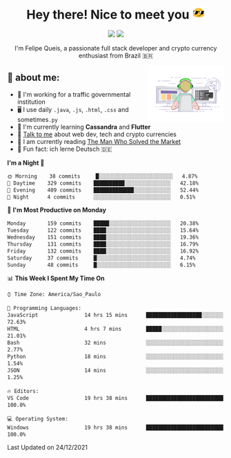 
<h1 align="center">Hey there! Nice to meet you <img src="assets/sunglasses.gif" width="30"/></h1>

<p align="center">
  <a href="https://www.linkedin.com/in/fqueis"><img src="https://img.shields.io/badge/-LinkedIn-blue?style=flat&logo=Linkedin&logoColor=white" /></a>
  <a href="mailto:fqueis@gmail.com"><img src="https://img.shields.io/badge/-Gmail-c14438?style=flat&logo=Gmail&logoColor=white" /></a>
</p>

<p align="center">I'm Felipe Queis, a passionate full stack developer and crypto currency enthusiast from Brazil 🇧🇷</p>

<img width="35%" align="right" alt="fqueis" src="assets/profile.gif" /></p>

## 🤵 about me:

- 🏢 I'm working for a traffic governmental institution
- 🖥️ I use daily `.java`, `.js`, `.html`, `.css` and sometimes`.py`
- 🌱 I'm currently learning **Cassandra** and **Flutter**
- 💬 [Talk to me](https://github.com/fqueis/fqueis/discussions) about web dev, tech and crypto currencies
- 📖 I am currently reading [The Man Who Solved the Market](https://amzn.com/073521798X)
- 💭 Fun fact: ich lerne Deutsch 🇩🇪

<!--START_SECTION:waka-->
**I'm a Night 🦉** 

```text
🌞 Morning    38 commits     █░░░░░░░░░░░░░░░░░░░░░░░░   4.87% 
🌆 Daytime    329 commits    ██████████░░░░░░░░░░░░░░░   42.18% 
🌃 Evening    409 commits    █████████████░░░░░░░░░░░░   52.44% 
🌙 Night      4 commits      ░░░░░░░░░░░░░░░░░░░░░░░░░   0.51%

```
📅 **I'm Most Productive on Monday** 

```text
Monday       159 commits    █████░░░░░░░░░░░░░░░░░░░░   20.38% 
Tuesday      122 commits    ████░░░░░░░░░░░░░░░░░░░░░   15.64% 
Wednesday    151 commits    ████░░░░░░░░░░░░░░░░░░░░░   19.36% 
Thursday     131 commits    ████░░░░░░░░░░░░░░░░░░░░░   16.79% 
Friday       132 commits    ████░░░░░░░░░░░░░░░░░░░░░   16.92% 
Saturday     37 commits     █░░░░░░░░░░░░░░░░░░░░░░░░   4.74% 
Sunday       48 commits     █░░░░░░░░░░░░░░░░░░░░░░░░   6.15%

```


📊 **This Week I Spent My Time On** 

```text
⌚︎ Time Zone: America/Sao_Paulo

💬 Programming Languages: 
JavaScript               14 hrs 15 mins      ██████████████████░░░░░░░   72.63% 
HTML                     4 hrs 7 mins        █████░░░░░░░░░░░░░░░░░░░░   21.01% 
Bash                     32 mins             ░░░░░░░░░░░░░░░░░░░░░░░░░   2.77% 
Python                   18 mins             ░░░░░░░░░░░░░░░░░░░░░░░░░   1.54% 
JSON                     14 mins             ░░░░░░░░░░░░░░░░░░░░░░░░░   1.25%

🔥 Editors: 
VS Code                  19 hrs 38 mins      █████████████████████████   100.0%

💻 Operating System: 
Windows                  19 hrs 38 mins      █████████████████████████   100.0%

```


 Last Updated on 24/12/2021
<!--END_SECTION:waka-->
